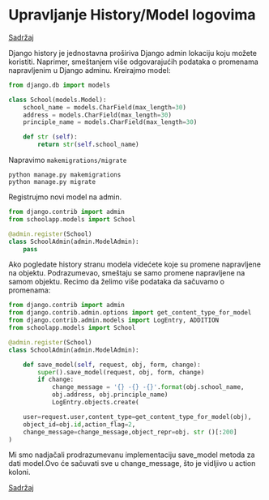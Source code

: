 
# Upravljanje History/Model logovima

[Sadržaj](00_sadrzaj.md)

Django history je jednostavna proširiva Django admin lokaciju koju možete koristiti. Naprimer, smeštanjem više odgovarajućih podataka o promenama napravljenim u Django adminu. Kreirajmo model:

```py
from django.db import models

class School(models.Model):
    school_name = models.CharField(max_length=30)
    address = models.CharField(max_length=30)
    principle_name = models.CharField(max_length=30)

    def str (self):
        return str(self.school_name)
```

Napravimo `makemigrations/migrate`

```shell
python manage.py makemigrations
python manage.py migrate
```

Registrujmo novi model na admin.

```py
from django.contrib import admin
from schoolapp.models import School

@admin.register(School)
class SchoolAdmin(admin.ModelAdmin):
    pass
```

Ako pogledate history stranu modela videćete koje su promene napravljene na objektu. Podrazumevao, smeštaju se samo promene napravljene na samom objektu. Recimo da želimo više podataka da sačuvamo o promenama:

```py
from django.contrib import admin
from django.contrib.admin.options import get_content_type_for_model
from django.contrib.admin.models import LogEntry, ADDITION
from schoolapp.models import School

@admin.register(School)
class SchoolAdmin(admin.ModelAdmin):

    def save_model(self, request, obj, form, change):
        super().save_model(request, obj, form, change)
        if change:
            change_message = '{} -{} -{}'.format(obj.school_name,
            obj.address, obj.principle_name)
            LogEntry.objects.create(

    user=request.user,content_type=get_content_type_for_model(obj),
    object_id=obj.id,action_flag=2,
    change_message=change_message,object_repr=obj. str ()[:200]
)
```

Mi smo nadjačali prodrazumevanu implementaciju save_model metoda za dati model.Ovo će sačuvati sve u change_message, što je vidljivo u action koloni.

[Sadržaj](00_sadrzaj.md)
